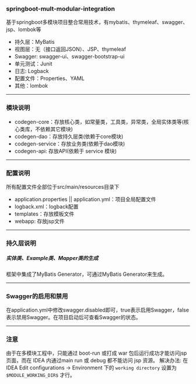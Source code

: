 ### springboot-mult-modular-integration
基于springboot多模块项目整合常用技术，有mybatis、thymeleaf、swagger、jsp、lombok等
* 持久层：MyBatis
* 视图层：无（接口返回JSON）、JSP、thymeleaf
* Swagger: swagger-ui、swagger-bootstrap-ui
* 单元测试：Junit
* 日志: Logback
* 配置文件：Properties、YAML
* 其他：lombok
---

### 模块说明
- codegen-core：存放核心类，如常量类，工具类，异常类，全局实体类等(核心类库，不依赖其它模块)
- codegen-dao：存放持久层类(依赖于core模块)
- codegen-service：存放业务类(依赖于dao模块)
- codegen-api: 存放API(依赖于 service 模块)
---

### 配置说明
所有配置文件全部位于src/main/resources目录下
- application.properties || application.yml：项目全局配置文件
- logback.xml：logback配置
- templates：存放模板文件
- webapp: 存放jsp文件
---

### 持久层说明
##### 实体类、Example类、Mapper类的生成
框架中集成了MyBatis Generator，可通过MyBatis Generator来生成。

---




### Swagger的启用和禁用
在application.yml中修改swagger.disabled即可，true表示启用Swagger，false表示禁用Swagger。在项目启动后可查看Swagger的状态。

---

### 注意
由于在多模块工程中，只能通过 boot-run 或打成 war 包后运行成功才能访问jsp页面，而在 IDEA 内通过main run 或 debug 都不能访问 jsp 资源。
解决办法: 在 IDEA Edit configurations -> Environment 下的 `working directory` 设置为 `$MODULE_WORKING_DIR$` 才行。

